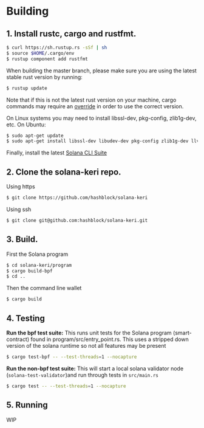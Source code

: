 
# Building

## **1. Install rustc, cargo and rustfmt.**

```bash
$ curl https://sh.rustup.rs -sSf | sh
$ source $HOME/.cargo/env
$ rustup component add rustfmt
```

When building the master branch, please make sure you are using the latest stable rust version by running:

```bash
$ rustup update
```

Note that if this is not the latest rust version on your machine, cargo commands may require an [override](https://rust-lang.github.io/rustup/overrides.html) in order to use the correct version.

On Linux systems you may need to install libssl-dev, pkg-config, zlib1g-dev, etc.  On Ubuntu:

```bash
$ sudo apt-get update
$ sudo apt-get install libssl-dev libudev-dev pkg-config zlib1g-dev llvm clang make
```

Finally, install the latest [Solana CLI Suite](https://docs.solana.com/cli/install-solana-cli-tools)

## **2. Clone the solana-keri repo.**

Using https
```bash
$ git clone https://github.com/hashblock/solana-keri
```

Using ssh
```bash
$ git clone git@github.com:hashblock/solana-keri.git
```

## **3. Build.**

First the Solana program
```bash
$ cd solana-keri/program
$ cargo build-bpf
$ cd ..
```

Then the command line wallet
```bash
$ cargo build
```

## **4. Testing**

**Run the bpf test suite:**
This runs unit tests for the Solana program (smart-contract) found in program/src/entry_point.rs. This uses a stripped down version of the solana runtime so not all features may be present

```bash
$ cargo test-bpf -- --test-threads=1 --nocapture
```

**Run the non-bpf test suite:**
This will start a local solana validator node (`solana-test-validator`)and run through tests in `src/main.rs`
```bash
$ cargo test -- --test-threads=1 --nocapture
```

## **5. Running**
WIP

